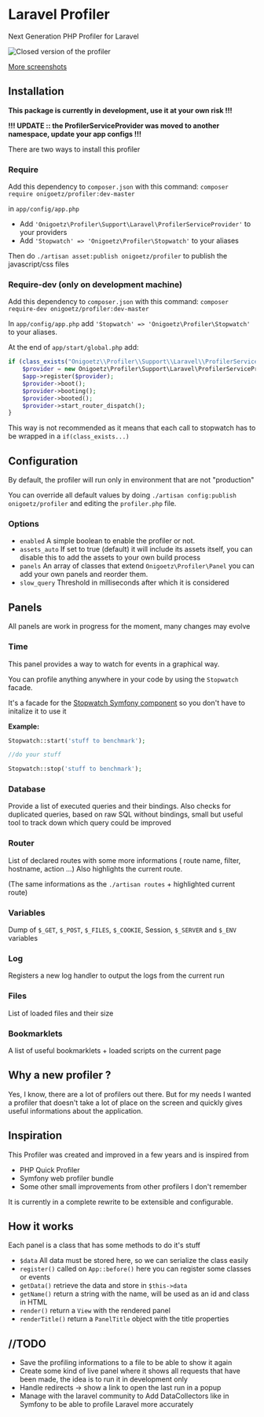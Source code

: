 # Laravel Profiler
Next Generation PHP Profiler for Laravel

![Closed version of the profiler](https://raw.github.com/onigoetz/profiler/master/screenshots/closed.png)

[More screenshots](https://github.com/onigoetz/profiler/tree/master/screenshots "screenshots on github")

## Installation

__This package is currently in development, use it at your own risk !!!__

__!!! UPDATE :: the ProfilerServiceProvider was moved to another namespace, update your app configs !!!__

There are two ways to install this profiler

### Require

Add this dependency to `composer.json` with this command:
`composer require onigoetz/profiler:dev-master`

in `app/config/app.php`

- Add `'Onigoetz\Profiler\Support\Laravel\ProfilerServiceProvider'` to your providers
- Add `'Stopwatch' => 'Onigoetz\Profiler\Stopwatch'` to your aliases

Then do `./artisan asset:publish onigoetz/profiler` to publish the javascript/css files

### Require-dev (only on development machine)

Add this dependency to `composer.json` with this command:
`composer require-dev onigoetz/profiler:dev-master`

In `app/config/app.php` add `'Stopwatch' => 'Onigoetz\Profiler\Stopwatch'` to your aliases.

At the end of `app/start/global.php` add:

```php
if (class_exists("Onigoetz\\Profiler\\Support\\Laravel\\ProfilerServiceProvider")) {
    $provider = new Onigoetz\Profiler\Support\Laravel\ProfilerServiceProvider(app());
    $app->register($provider);
    $provider->boot();
    $provider->booting();
    $provider->booted();
    $provider->start_router_dispatch();
}
```

This way is not recommended as it means that each call to stopwatch has to be wrapped in a `if(class_exists...)`


## Configuration
By default, the profiler will run only in environment that are not "production"

You can override all default values by doing `./artisan config:publish onigoetz/profiler` and editing the `profiler.php` file.

### Options

- `enabled` A simple boolean to enable the profiler or not.
- `assets_auto` If set to true (default) it will include its assets itself, you can disable this to add the assets to your own build process
- `panels` An array of classes that extend `Onigoetz\Profiler\Panel` you can add your own panels and reorder them.
- `slow_query` Threshold in milliseconds after which it is considered

## Panels
All panels are work in progress for the moment, many changes may evolve

### Time
This panel provides a way to watch for events in a graphical way.

You can profile anything anywhere in your code by using the `Stopwatch` facade.

It's a facade for the [Stopwatch Symfony component](http://symfony.com/doc/current/components/stopwatch.html)
so you don't have to initalize it to use it

__Example:__

```php
Stopwatch::start('stuff to benchmark');

//do your stuff

Stopwatch::stop('stuff to benchmark');
```

### Database
Provide a list of executed queries and their bindings.
Also checks for duplicated queries, based on raw SQL without bindings, small but useful tool to track down which query could be improved

### Router
List of declared routes with some more informations ( route name, filter, hostname, action …)
Also highlights the current route.

(The same informations as the `./artisan routes` + highlighted current route)

### Variables
Dump of `$_GET`, `$_POST`, `$_FILES`, `$_COOKIE`, Session, `$_SERVER` and `$_ENV` variables

### Log
Registers a new log handler to output the logs from the current run

### Files
List of loaded files and their size

### Bookmarklets
A list of useful bookmarklets + loaded scripts on the current page

## Why a new profiler ?
Yes, I know, there are a lot of profilers out there. But for my needs I wanted a profiler that doesn't take a lot of place on the screen and quickly gives useful informations about the application.

## Inspiration
This Profiler was created and improved in a few years and is inspired from

* PHP Quick Profiler
* Symfony web profiler bundle
* Some other small improvements from other profilers I don't remember

It is currently in a complete rewrite to be extensible and configurable.


## How it works
Each panel is a class that has some methods to do it's stuff

* `$data` 	All data must be stored here, so we can serialize the class easily
* `register()` called on `App::before()` here you can register some classes or events
* `getData()` retrieve the data and store in `$this->data`
* `getName()` return a string with the name, will be used as an id and class in HTML
* `render()` return a `View` with the rendered panel
* `renderTitle()` return a `PanelTitle` object with the title properties


## //TODO
* Save the profiling informations to a file to be able to show it again
* Create some kind of live panel where it shows all requests that have been made, the idea is to run it in development only
* Handle redirects -> show a link to open the last run in a popup
* Manage with the laravel community to Add DataCollectors like in Symfony to be able to profile Laravel more accurately
